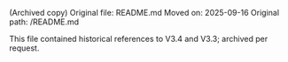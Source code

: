 (Archived copy) Original file: README.md
Moved on: 2025-09-16
Original path: /README.md

This file contained historical references to V3.4 and V3.3; archived per request.
